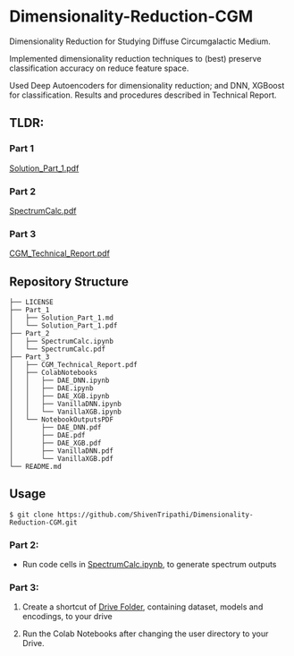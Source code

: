 # Dimensionality-Reduction-CGM
Dimensionality Reduction for Studying Diffuse Circumgalactic Medium.

Implemented dimensionality reduction techniques to (best) preserve classification accuracy on reduce feature space.

Used Deep Autoencoders for dimensionality reduction; and DNN, XGBoost for classification. Results and procedures described in Technical Report.

## TLDR:

### Part 1

[Solution_Part_1.pdf](Part_1/Solution_Part_1.pdf)

### Part 2

[SpectrumCalc.pdf](Part_2/SpectrumCalc.pdf)

### Part 3

[CGM_Technical_Report.pdf](Part_3/CGM_Technical_Report.pdf)

## Repository Structure
```
├── LICENSE
├── Part_1
│   ├── Solution_Part_1.md
│   └── Solution_Part_1.pdf
├── Part_2
│   ├── SpectrumCalc.ipynb
│   └── SpectrumCalc.pdf
├── Part_3
│   ├── CGM_Technical_Report.pdf
│   ├── ColabNotebooks
│   │   ├── DAE_DNN.ipynb
│   │   ├── DAE.ipynb
│   │   ├── DAE_XGB.ipynb
│   │   ├── VanillaDNN.ipynb
│   │   └── VanillaXGB.ipynb
│   └── NotebookOutputsPDF
│       ├── DAE_DNN.pdf
│       ├── DAE.pdf
│       ├── DAE_XGB.pdf
│       ├── VanillaDNN.pdf
│       └── VanillaXGB.pdf
└── README.md
```

## Usage

```
$ git clone https://github.com/ShivenTripathi/Dimensionality-Reduction-CGM.git
```
### Part 2:

* Run code cells in [SpectrumCalc.ipynb](Part_2/SpectrumCalc.ipynb), to generate spectrum outputs

### Part 3:

1. Create a shortcut of [Drive Folder](https://drive.google.com/drive/folders/1f8qW3uE-O-YoQHK0CWj9tfuEanH_JZZO?usp=sharing), containing dataset, models and encodings, to your drive

2. Run the Colab Notebooks after changing the user directory to your Drive.